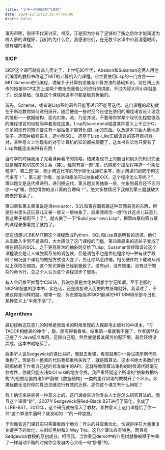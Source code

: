 ```yaml
---
title: "关于一些网络热门课程"
date: 2024-12-15T13:38:47+08:00
draft: false
---
```


事先声明，锐评不代表讨厌，相反，正是因为你有了足够的了解之后你才能知道为啥人家的课程好，我们的为什么烂。我感谢它们，在无数节水课中带我消磨时间，做有趣的事情。

### SICP

SICP这个课可就有点儿历史了，上世纪80年代，Abelson和Sussman这俩人用他们编写的教科书改造了MIT的计算机入门课程。它主要使用Lisp的一门方言——MIT Scheme进行编程，讲解关于计算机思维与计算方法的基础知识。现在网上流传的始祖SICP实质上是两个教授去惠普公司进行的讲座，不过内容大同小异就是了。说是基础，但是这个课联同这本书都是极其折磨的。

首先，Scheme，或者说Lisp系的语言只能写递归不能写迭代。这门课程的起初就在不断地教你如何递归展开。随后便是一些时至今日也在使用的编程语言设计理念的雏形——数据结构，面向对象，流，乃至并发。不要用你学某个现代化程度很高的编程语言的经验简单套用在这里，Lisp的bare metal程度某种意义上不亚于C，许多的现有的知识要先有一层抽象才能转化成Lisp的东西。以及这本书会大量地造轮子。造图片编程语言，造小型SQL，造基于Lisp-Like汇编语言的寄存器机器。对，某种意义上你现有的对于计算机的知识都被颠覆了，这本书告诉你只要有了Lisp你能造出来所有东西！

当时学的时候我用了先看课再看书的策略，结果发现书上的题目和前头的知识完全就是雕花和切冻肉的关系（笑）。经常有第一题“来，仿照那个加法程序造一个乘法程序”，第二题“来，刚才用迭代写的同学转化成递归来写，刚才用递归的同学用迭代来写！”，第三题“你看，加法和乘法可以抽象成XXX，这个程序怎么写呢？”，第四题又是迭代换递归，递归换迭代，第五题又再抽象一层，抽象到最后还不忘问你一句“嘿，你觉得你的设计真的合理吗？”，绝大多数情况下我做到第三题就破大防去抄答案了。

第四章和第五章虽说是讲evaluator，SQL和寄存器机器这种显而易见的东西，但是在书里头这玩意儿又被一层又一层抽象了。后来我转念一想“估计这点儿玩意儿我这辈子都用不上了”，就去做了一下“Build your own Lisp”，把第四章和第五章的课程录像看完了就跑了。

现在想想UCB和MIT把这个课程改成Python，SQL和Lisp真是明智的选择。他们从函数入手而不是递归，大大降低了这门课程的门槛，第四章原来的造轮子变成了摆在眼前的SQL，之于更高层次的抽象则交给了Lisp。Sussman曾经暗讽过这个课程改变是让人做脱离系统的调包侠，但是调包不也是优化程序的一种有效手段吗？何况这个课程的教授方式也大变了，先让你熟悉终端，相关硬件的下载和从网站上获取压缩包。这个知识屏蔽已经到极致了。没有git，没有链接，没有过于繁杂的命令行，总之个人认为这个课程进步了很多。

有人会问推不推荐学CS61A，我说你要是大佬休闲想学学无所谓。至于老版的SICP和配套的那本书，实在话，还是直接进入历史的故纸堆就好。我读过了，不建议你走同样的路。顺带一提，负责原始版本SICP翻译的HIT IBM俱乐部今日也某种意义上“半死不活”了。

### Algorithms

最初接触这玩意儿的时候是我淘书的时候发现的人民邮电出版社的中译本，“与TAOCP相媲美的神作”，豁，那可得看看咯。结果第一章就看不懂了，作者居然自己搓了个Java标准库用，还得自己配，然后就是极其痛苦的配环境，最后环境没弄成，这本书就吃灰了。

后来听人说Sedgewick的课比书好，我就去看课，看完就用C++尝试把示例代码重构了。但是有一整章的代码我都重构失败了，就是图算法。这本书绝大多数的代码都依赖于作者自己搓的标准库中的API，这就导致图算法重构的时候源代码毫无参考性，你就只能去诸如OI wiki的地方寻找。我严重怀疑这个所谓的“抽象数据结构”的思想给国内诸如严蔚敏《数据结构》一类的差评如潮的教材开了个坏头。如果我都无法将你的算法思维进行有效的迁移，那你这个课又有什么用呢？

有！确切来讲是另一种意义上的。这门课会告诉你专业人士是怎么研究算法的。而且这个课很“新”。2007年Sedgewick将Red-Black BST进行了简化，变成了LLRB-BST，2012年，这个研究就被写入了教材。某种意义上这门课程给了你一种“这个算法牛逼吗？我发明的！”的一种震撼。

于你而言这门课其实只需要看四个地方：开头的并查集优化，快速排序在大量重复关键字下的优化，左斜红黑树和3-Way Trie。这几个算法各有特色，而且有Sedgewick教授的原创成分。相信我，当你看见demo中的红黑树就像被赋予生命了一样自动平衡的时候你会发自内心大吼一句“卧槽”的。